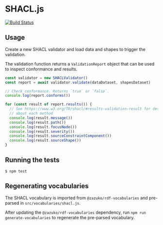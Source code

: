 
# SHACL.js

[![Build Status](https://travis-ci.org/zazuko/shacl-js.svg?branch=master)](https://travis-ci.org/zazuko/shacl-js)

## Usage

Create a new SHACL validator and load data and shapes to trigger the validation.

The validation function returns a `ValidationReport` object that can be used
to inspect conformance and results.

```javascript
const validator = new SHACLValidator()
const report = await validator.validate(dataDataset, shapesDataset)

// Check conformance. Returns `true` or `false`.
console.log(report.conforms())

for (const result of report.results()) {
  // See https://www.w3.org/TR/shacl/#results-validation-result for details
  // about each method
  console.log(result.message())
  console.log(result.path())
  console.log(result.focusNode())
  console.log(result.severity())
  console.log(result.sourceConstraintComponent())
  console.log(result.sourceShape())
}
```

## Running the tests

```
$ npm test
```

## Regenerating vocabularies

The SHACL vocabulary is imported from `@zazuko/rdf-vocabularies` and
pre-parsed in `src/vocabularies/shacl.js`.

After updating the `@zazuko/rdf-vocabularies` dependency, run
`npm run generate-vocabularies` to regenerate the pre-parsed vocabulary.
